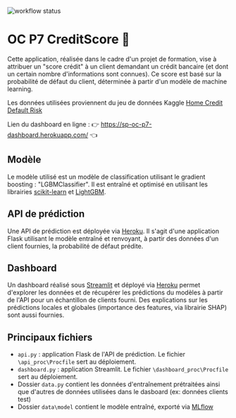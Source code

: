 ![workflow status](https://github.com/sam-planton/OC_P7_CreditScore/actions/workflows/deploy_API&dashboard_workflow.yml/badge.svg)
# OC P7 CreditScore 🏦
Cette application, réalisée dans le cadre d'un projet de formation, vise à attribuer un "score crédit" à un client demandant un crédit bancaire (et dont un certain nombre d'informations sont connues). Ce score est basé sur la probabilité de défaut du client, déterminée à partir d'un modèle de machine learning.

Les données utilisées proviennent du jeu de données Kaggle
[Home Credit Default Risk](https://www.kaggle.com/competitions/home-credit-default-risk/overview)

Lien du dashboard en ligne : 👉 https://sp-oc-p7-dashboard.herokuapp.com/ 👈

## Modèle
Le modèle utilisé est un modèle de classification utilisant le gradient boosting : "LGBMClassifier". Il est entraîné et optimisé en utilisant les librairies [scikit-learn](https://scikit-learn.org/) et [LightGBM](https://lightgbm.readthedocs.io/).

## API de prédiction
Une API de prédiction est déployée via [Heroku](https://www.heroku.com/). Il s'agit d'une application Flask utilisant le modèle entraîné et renvoyant, à partir des données d'un client fournies, la probabilité de défaut prédite.

## Dashboard
Un dashboard réalisé sous [Streamlit](https://streamlit.io/) et déployé via [Heroku](https://www.heroku.com/) permet d'explorer les données et de récupérer les prédictions du modèles à partir de l'API pour un échantillon de clients fourni. Des explications sur les prédictions locales et globales (importance des features, via librairie SHAP) sont aussi fournies.

## Principaux fichiers
- `api.py` : application Flask de l'API de prédiction. Le fichier `\api_proc\Procfile` sert au déploiement.
- `dashboard.py` : application Streamlit. Le fichier `\dashboard_proc\Procfile` sert au déploiement.
- Dossier `data.py` contient les données d'entraînement prétraitées ainsi que d'autres de données utilisées dans le dasboard (ex: données clients test)
- Dossier `data\model` contient le modèle entraîné, exporté via [MLflow](https://mlflow.org/)
